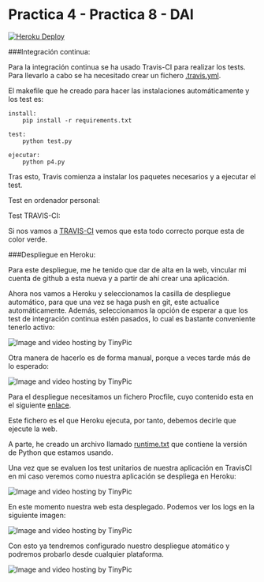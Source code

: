 # Practica 4 - Practica 8 - DAI

[![Heroku Deploy](https://www.herokucdn.com/deploy/button.svg)](https://practica8.herokuapp.com/)

###Integración continua:

Para la integración continua se ha usado Travis-CI para realizar los tests. Para llevarlo a cabo se ha necesitado crear un fichero [.travis.yml](https://github.com/rubenjo7/Practica4-DAI/blob/master/.travis.yml).

El makefile que he creado para hacer las instalaciones automáticamente y los test es:

    install:
    	pip install -r requirements.txt

    test:
    	python test.py

    ejecutar:
    	python p4.py

Tras esto, Travis comienza a instalar los paquetes necesarios y a ejecutar el test.

Test en ordenador personal:

Test TRAVIS-CI:

Si nos vamos a [TRAVIS-CI]() vemos que esta todo correcto porque esta de color verde.

###Despliegue en Heroku:

Para este despliegue, me he tenido que dar de alta en la web, vincular mi cuenta de github a esta nueva y a partir de ahí crear una aplicación.

Ahora nos vamos a Heroku y seleccionamos la casilla de despliegue automático, para que una vez se haga push en git, este actualice automáticamente. Además, seleccionamos la opción de esperar a que los test de integración continua estén pasados, lo cual es bastante conveniente tenerlo activo:

<img src="http://i68.tinypic.com/iegkme.png" border="0" alt="Image and video hosting by TinyPic">

Otra manera de hacerlo es de forma manual, porque a veces tarde más de lo esperado:

<img src="http://i66.tinypic.com/95pyk9.png" border="0" alt="Image and video hosting by TinyPic">

Para el despliegue necesitamos un fichero Procfile, cuyo contenido esta en el siguiente [enlace](https://github.com/rubenjo7/Practica4-DAI/blob/master/Procfile).

Este fichero es el que Heroku ejecuta, por tanto, debemos decirle que ejecute la web.

A parte, he creado un archivo llamado [runtime.txt](https://github.com/rubenjo7/Practica4-DAI/blob/master/runtime.txt) que contiene la versión de Python que estamos usando.

Una vez que se evaluen los test unitarios de nuestra aplicación en TravisCI en mi caso veremos como nuestra aplicación se despliega en Heroku:

<img src="http://i66.tinypic.com/e9t91y.png" border="0" alt="Image and video hosting by TinyPic">


En este momento nuestra web esta desplegado. Podemos ver los logs en la siguiente imagen:

<img src="http://i67.tinypic.com/raan36.png" border="0" alt="Image and video hosting by TinyPic">

Con esto ya tendremos configurado nuestro despliegue atomático y podremos probarlo desde cualquier plataforma.

<img src="http://i66.tinypic.com/1e9i00.png" border="0" alt="Image and video hosting by TinyPic">
